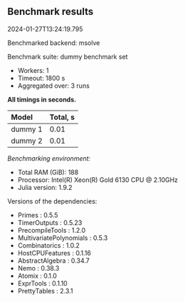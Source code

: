 ## Benchmark results

2024-01-27T13:24:19.795

Benchmarked backend: msolve

Benchmark suite: dummy benchmark set

- Workers: 1
- Timeout: 1800 s
- Aggregated over: 3 runs

**All timings in seconds.**

|Model|Total, s|
|:----|---|
|dummy 1|0.01|
|dummy 2|0.01|

*Benchmarking environment:*

* Total RAM (GiB): 188
* Processor: Intel(R) Xeon(R) Gold 6130 CPU @ 2.10GHz
* Julia version: 1.9.2

Versions of the dependencies:

* Primes : 0.5.5
* TimerOutputs : 0.5.23
* PrecompileTools : 1.2.0
* MultivariatePolynomials : 0.5.3
* Combinatorics : 1.0.2
* HostCPUFeatures : 0.1.16
* AbstractAlgebra : 0.34.7
* Nemo : 0.38.3
* Atomix : 0.1.0
* ExprTools : 0.1.10
* PrettyTables : 2.3.1
